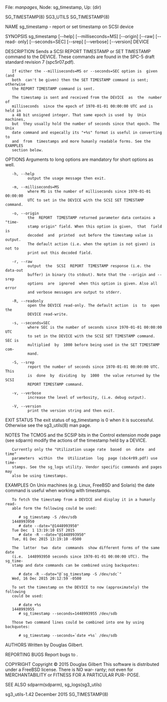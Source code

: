 File: *manpages*,  Node: sg_timestamp,  Up: (dir)

SG_TIMESTAMP(8)                    SG3_UTILS                   SG_TIMESTAMP(8)



NAME
       sg_timestamp - report or set timestamp on SCSI device

SYNOPSIS
       sg_timestamp  [--help]  [--milliseconds=MS] [--origin] [--raw] [--read-
       only] [--seconds=SEC] [--srep] [--verbose] [--version] DEVICE

DESCRIPTION
       Sends a SCSI REPORT TIMESTAMP or SET TIMESTAMP command to  the  DEVICE.
       These  commands  are  found  in  the  SPC-5  draft  standard revision 7
       (spc5r07.pdf).

       If either the --milliseconds=MS or --seconds=SEC option is  given  (and
       both  can't be given) then the SET TIMESTAMP command is sent; otherwise
       the REPORT TIMESTAMP command is sent.

       The timestamp is sent and received from the DEVICE  as  the  number  of
       milliseconds  since the epoch of 1970-01-01 00:00:00 UTC and is held in
       a 48 bit unsigned integer. That same epoch is used  by  Unix  machines,
       but  they usually hold the number of seconds since that epoch. The Unix
       date command and especally its "+%s" format is useful in converting  to
       and  from  timestamps and more humanly readable forms. See the EXAMPLES
       section below.

OPTIONS
       Arguments to long options are mandatory for short options as well.

       -h, --help
              output the usage message then exit.

       -m, --milliseconds=MS
              where MS is the number of milliseconds since 1970-01-01 00:00:00
              UTC to set in the DEVICE with the SCSI SET TIMESTAMP command.

       -o, --origin
              the  REPORT  TIMESTAMP returned parameter data contains a "time-
              stamp origin" field. When this option is given,  that  field  is
              decoded  and  printed  out before the timestamp value is output.
              The default action (i.e. when the option is not given) is not to
              print out this decoded field.

       -r, --raw
              output  the  SCSI  REPORT  TIMESTAMP response (i.e. the data-out
              buffer) in binary (to stdout). Note that the --origin and --srep
              options  are  ignored  when this option is given. Also all error
              and verbose messages are output to stderr.

       -R, --readonly
              open the DEVICE read-only. The default action  is  to  open  the
              DEVICE read-write.

       -s, --seconds=SEC
              where SEC is the number of seconds since 1970-01-01 00:00:00 UTC
              to set in the DEVICE with the SCSI SET TIMESTAMP command. SEC is
              multiplied  by  1000 before being used in the SET TIMESTAMP com-
              mand.

       -S, --srep
              report the number of seconds since 1970-01-01 00:00:00 UTC. This
              is  done  by  dividing  by  1000  the value returned by the SCSI
              REPORT TIMESTAMP command.

       -v, --verbose
              increase the level of verbosity, (i.e. debug output).

       -V, --version
              print the version string and then exit.

EXIT STATUS
       The exit status of sg_timestamp is 0 when it is  successful.  Otherwise
       see the sg3_utils(8) man page.

NOTES
       The  TCMOS  and  the SCSIP bits in the Control extension mode page (see
       sdparm) modify the actions of the timestamp held by a DEVICE.

       Currently only the "Utilization usage rate  based  on  date  and  time"
       parameters  within  the  Utilization  log  page (sbc4r09.pdf) use time-
       stamps. See the sg_logs utility. Vendor specific commands and pages may
       also be using timestamps.

EXAMPLES
       On  Unix machines (e.g. Linux, FreeBSD and Solaris) the date command is
       useful when working with timestamps.

       To fetch the timestamp from a DEVICE and display it in a humanly  read-
       able form the following could be used:

          # sg_timestamp -S /dev/sdb
       1448993950
          # date --date="@1448993950"
       Tue Dec  1 13:19:10 EST 2015
          # date -R --date="@1448993950"
       Tue, 01 Dec 2015 13:19:10 -0500

       The  latter  two  date  commands  show different forms of the same date
       (i.e.  1448993950 seconds since 1970-01-01 00:00:00 UTC). The  sg_time-
       stamp and date commands can be combined using backquotes:

          # date -R --date="@`sg_timestamp -S /dev/sdc`"
       Wed, 16 Dec 2015 20:12:59 -0500

       To set the timestamp on the DEVICE to now (approximately) the following
       could be used:

          # date +%s
       1448993955
          # sg_timestamp --seconds=1448993955 /dev/sdb

       Those two command lines could be combined into one by using backquotes:

          # sg_timestamp --seconds=`date +%s` /dev/sdb

AUTHORS
       Written by Douglas Gilbert.

REPORTING BUGS
       Report bugs to <dgilbert at interlog dot com>.

COPYRIGHT
       Copyright © 2015 Douglas Gilbert
       This software is distributed under a FreeBSD license. There is NO  war-
       ranty;  not  even  for MERCHANTABILITY or FITNESS FOR A PARTICULAR PUR-
       POSE.

SEE ALSO
       sdparm(sdparm), sg_logs(sg3_utils)



sg3_utils-1.42                   December 2015                 SG_TIMESTAMP(8)
